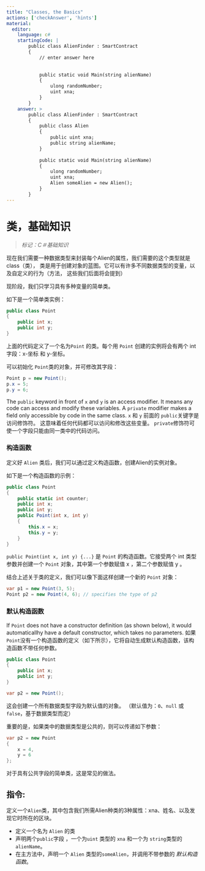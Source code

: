 ```yaml
---
title: "Classes, the Basics"
actions: ['checkAnswer', 'hints']
material: 
  editor:
    language: c#
    startingCode: |
        public class AlienFinder : SmartContract
        {
            // enter answer here
            
            
            public static void Main(string alienName)
            {
                ulong randomNumber;
                uint xna; 
            }
        }
    answer: > 
        public class AlienFinder : SmartContract
        {
            public class Alien
            {
                public uint xna;
                public string alienName;
            }
            
            public static void Main(string alienName)
            {
                ulong randomNumber;
                uint xna; 
                Alien someAlien = new Alien(); 
            }
        }
---
```


# 类，基础知识
> *标记：C＃基础知识*

现在我们需要一种数据类型来封装每个Alien的属性，我们需要的这个类型就是class（类），
类是用于创建对象的蓝图。它可以有许多不同数据类型的变量，以及自定义的行为（方法， 这些我们后面将会提到）

现阶段，我们只学习具有多种变量的简单类。

如下是一个简单类实例：

```c#
public class Point
{
    public int x;
    public int y;
}
```

上面的代码定义了一个名为`Point` 的类。每个用 `Point` 创建的实例将会有两个 int 字段：x-坐标 和 y-坐标。

可以初始化 `Point`类的对象，并可修改其字段：

```c#
Point p = new Point(); 
p.x = 5; 
p.y = 6; 
```

The `public` keyword in front of `x` and `y` is an access modifier. It means any code can access and modify these variables. A `private` modifier makes a field only accessible by code in the same class. 
 `x` 和 `y` 前面的 `public`关键字是访问修饰符。 这意味着任何代码都可以访问和修改这些变量。 `private`修饰符可使一个字段只能由同一类中的代码访问。
 
### 构造函数

定义好 `Alien` 类后，我们可以通过定义构造函数，创建Alien的实例对象。

如下是一个构造函数的示例：

```c#
public class Point
{
    public static int counter; 
    public int x;
    public int y;
    public Point(int x, int y)
    {
        this.x = x;
        this.y = y;
    }
}
```

`public Point(int x, int y) {...}` 是 `Point` 的构造函数。它接受两个 int 类型参数并创建一个 `Point` 对象，其中第一个参数赋值  x ，第二个参数赋值  y 。

结合上述关于类的定义，我们可以像下面这样创建一个新的 `Point` 对象：

```c#
var p1 = new Point(3, 5);
Point p2 = new Point(4, 6); // specifies the type of p2
```

### 默认构造函数

If `Point` does not have a constructor definition (as shown below), it would automaticallhy have a default constructor, which takes no parameters. 
如果`Point`没有一个构造函数的定义（如下所示），它将自动生成默认构造函数，该构造函数不带任何参数。

```c#
public class Point
{
    public int x;
    public int y;
}

var p2 = new Point(); 
```
这会创建一个所有数据类型字段为默认值的对象。
（默认值为：`0`、`null` 或 `false`，基于数据类型而定）

重要的是，如果类中的数据类型是公共的，则可以传递如下参数：

```c#
var p2 = new Point
{
    x = 4,
    y = 6
}; 
```

对于具有公共字段的简单类，这是常见的做法。

## 指令: 

定义一个`Alien`类，其中包含我们所需Alien种类的3种属性：xna、姓名、以及发现它时所在的区块。

- 定义一个名为 `Alien` 的类
- 声明两个`public`字段 ，一个为`uint` 类型的 `xna` 和一个为 `string`类型的 `alienName`。
- 在主方法中，声明一个 `Alien` 类型的`someAlien`，并调用不带参数的 *默认构造函数*。
